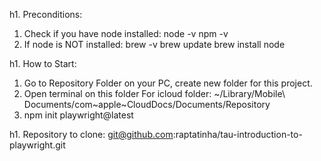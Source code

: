 h1. Preconditions:

1. Check if you have node installed:
    node -v
    npm -v        
2. If node is NOT installed:
    brew -v
    brew update
    brew install node


h1. How to Start:

1. Go to Repository Folder on your PC, create new folder for this project.
2. Open terminal on this folder 
    For icloud folder:  ~/Library/Mobile\ Documents/com~apple~CloudDocs/Documents/Repository
3. npm init playwright@latest

h1. Repository to clone:
git@github.com:raptatinha/tau-introduction-to-playwright.git